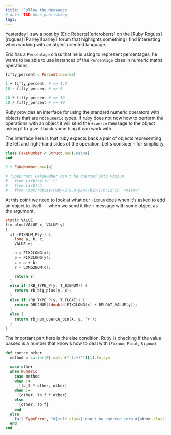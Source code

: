 ```yaml
---
title: 'Follow the Messages'
# date: TBD When publishing
tags:
---
```


Yesterday I saw a post by [Eric Roberts][ericroberts] on the [Ruby
Rogues][rogues] [Parley][parley] forum that highlights something I find
interesting when working with an object oriented language.

Eric has a `Percentage` class that he is using to represent percentages, he
wants to be able to use instances of the `Percentage` class in numeric maths
operations.

```ruby
fifty_percent = Percent.new(50)

1 + fifty_percent  # => 1.5
10 - fifty_percent # => 5

20 * fifty_percent # => 10
20 / fifty_percent # => 40
```

Ruby provides an interface for using the standard numeric operators with objects
that are not `Numeric` types. If ruby does not now how to perform the operations
with an object it will send the `#coerce` message to the object asking it to
give it back something it can work with.

The interface here is that ruby expects back a pair of objects representing the
left and right-hand sides of the operation. Let's consider `+` for simplicity.

```ruby
class FakeNumber < Struct.new(:value)
end

3 + FakeNumber.new(4)

# TypeError: FakeNumber can't be coerced into Fixnum
# 	from (irb):4:in `+'
# 	from (irb):4
# 	from /opt/rubies/ruby-2.0.0-p247/bin/irb:12:in `<main>'
```

At this point we need to look at what our `Fixnum` does when it's asked to add
an object to itself &mdash; when we send it the `+` message with some object as
the argument.

```c
static VALUE
fix_plus(VALUE x, VALUE y)
{
  if (FIXNUM_P(y)) {
    long a, b, c;
    VALUE r;

    a = FIX2LONG(x);
    b = FIX2LONG(y);
    c = a + b;
    r = LONG2NUM(c);

    return r;
  }
  else if (RB_TYPE_P(y, T_BIGNUM)) {
    return rb_big_plus(y, x);
  }
  else if (RB_TYPE_P(y, T_FLOAT)) {
    return DBL2NUM((double)FIX2LONG(x) + RFLOAT_VALUE(y));
  }
  else {
    return rb_num_coerce_bin(x, y, '+');
  }
}
```

The important part here is the else condition. Ruby is checking if the value
passed is a number that know's how to deal with (`Fixnum`, `Float`, `Bignum`) 


```ruby
def coerce other
  method = caller[0].match("`(.+)'")[1].to_sym

  case other
  when Numeric
    case method
    when :+
      [to_f * other, other]
    when :-
      [other, to_f * other]
    else
      [other, to_f]
    end
  else
    fail TypeError, "#{self.class} can't be coerced into #{other.class}"
  end
end
```
